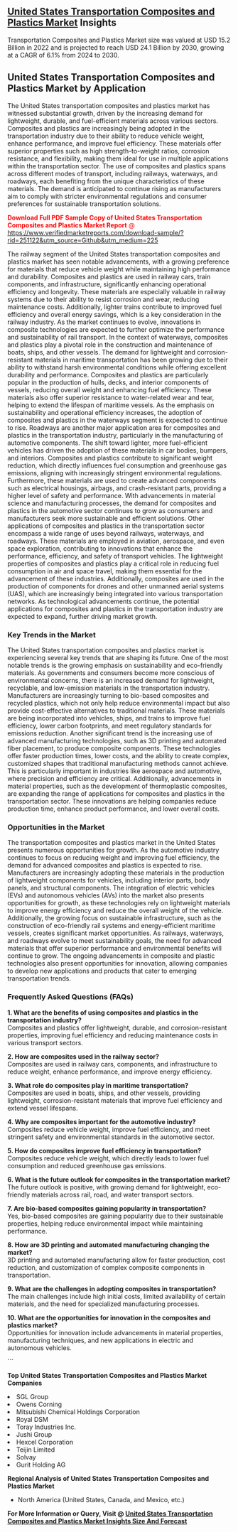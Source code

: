 <h2><a href="https://www.verifiedmarketreports.com/download-sample/?rid=251122&amp;utm_source=Github&amp;utm_medium=225" target="_blank">United States Transportation Composites and Plastics Market</a> Insights</h2><p>Transportation Composites and Plastics Market size was valued at USD 15.2 Billion in 2022 and is projected to reach USD 24.1 Billion by 2030, growing at a CAGR of 6.1% from 2024 to 2030.</p><p> <h2>United States Transportation Composites and Plastics Market by Application</h2> The United States transportation composites and plastics market has witnessed substantial growth, driven by the increasing demand for lightweight, durable, and fuel-efficient materials across various sectors. Composites and plastics are increasingly being adopted in the transportation industry due to their ability to reduce vehicle weight, enhance performance, and improve fuel efficiency. These materials offer superior properties such as high strength-to-weight ratios, corrosion resistance, and flexibility, making them ideal for use in multiple applications within the transportation sector. The use of composites and plastics spans across different modes of transport, including railways, waterways, and roadways, each benefiting from the unique characteristics of these materials. The demand is anticipated to continue rising as manufacturers aim to comply with stricter environmental regulations and consumer preferences for sustainable transportation solutions. <p><span class=""><span style="color: #ff0000;"><strong>Download Full PDF Sample Copy of United States Transportation Composites and Plastics Market Report</strong> @ </span><a href="https://www.verifiedmarketreports.com/download-sample/?rid=251122&amp;utm_source=Github&amp;utm_medium=225" target="_blank">https://www.verifiedmarketreports.com/download-sample/?rid=251122&amp;utm_source=Github&amp;utm_medium=225</a></span></p> The railway segment of the United States transportation composites and plastics market has seen notable advancements, with a growing preference for materials that reduce vehicle weight while maintaining high performance and durability. Composites and plastics are used in railway cars, train components, and infrastructure, significantly enhancing operational efficiency and longevity. These materials are especially valuable in railway systems due to their ability to resist corrosion and wear, reducing maintenance costs. Additionally, lighter trains contribute to improved fuel efficiency and overall energy savings, which is a key consideration in the railway industry. As the market continues to evolve, innovations in composite technologies are expected to further optimize the performance and sustainability of rail transport. In the context of waterways, composites and plastics play a pivotal role in the construction and maintenance of boats, ships, and other vessels. The demand for lightweight and corrosion-resistant materials in maritime transportation has been growing due to their ability to withstand harsh environmental conditions while offering excellent durability and performance. Composites and plastics are particularly popular in the production of hulls, decks, and interior components of vessels, reducing overall weight and enhancing fuel efficiency. These materials also offer superior resistance to water-related wear and tear, helping to extend the lifespan of maritime vessels. As the emphasis on sustainability and operational efficiency increases, the adoption of composites and plastics in the waterways segment is expected to continue to rise. Roadways are another major application area for composites and plastics in the transportation industry, particularly in the manufacturing of automotive components. The shift toward lighter, more fuel-efficient vehicles has driven the adoption of these materials in car bodies, bumpers, and interiors. Composites and plastics contribute to significant weight reduction, which directly influences fuel consumption and greenhouse gas emissions, aligning with increasingly stringent environmental regulations. Furthermore, these materials are used to create advanced components such as electrical housings, airbags, and crash-resistant parts, providing a higher level of safety and performance. With advancements in material science and manufacturing processes, the demand for composites and plastics in the automotive sector continues to grow as consumers and manufacturers seek more sustainable and efficient solutions. Other applications of composites and plastics in the transportation sector encompass a wide range of uses beyond railways, waterways, and roadways. These materials are employed in aviation, aerospace, and even space exploration, contributing to innovations that enhance the performance, efficiency, and safety of transport vehicles. The lightweight properties of composites and plastics play a critical role in reducing fuel consumption in air and space travel, making them essential for the advancement of these industries. Additionally, composites are used in the production of components for drones and other unmanned aerial systems (UAS), which are increasingly being integrated into various transportation networks. As technological advancements continue, the potential applications for composites and plastics in the transportation industry are expected to expand, further driving market growth. <h3>Key Trends in the Market</h3> The United States transportation composites and plastics market is experiencing several key trends that are shaping its future. One of the most notable trends is the growing emphasis on sustainability and eco-friendly materials. As governments and consumers become more conscious of environmental concerns, there is an increased demand for lightweight, recyclable, and low-emission materials in the transportation industry. Manufacturers are increasingly turning to bio-based composites and recycled plastics, which not only help reduce environmental impact but also provide cost-effective alternatives to traditional materials. These materials are being incorporated into vehicles, ships, and trains to improve fuel efficiency, lower carbon footprints, and meet regulatory standards for emissions reduction. Another significant trend is the increasing use of advanced manufacturing technologies, such as 3D printing and automated fiber placement, to produce composite components. These technologies offer faster production times, lower costs, and the ability to create complex, customized shapes that traditional manufacturing methods cannot achieve. This is particularly important in industries like aerospace and automotive, where precision and efficiency are critical. Additionally, advancements in material properties, such as the development of thermoplastic composites, are expanding the range of applications for composites and plastics in the transportation sector. These innovations are helping companies reduce production time, enhance product performance, and lower overall costs. <h3>Opportunities in the Market</h3> The transportation composites and plastics market in the United States presents numerous opportunities for growth. As the automotive industry continues to focus on reducing weight and improving fuel efficiency, the demand for advanced composites and plastics is expected to rise. Manufacturers are increasingly adopting these materials in the production of lightweight components for vehicles, including interior parts, body panels, and structural components. The integration of electric vehicles (EVs) and autonomous vehicles (AVs) into the market also presents opportunities for growth, as these technologies rely on lightweight materials to improve energy efficiency and reduce the overall weight of the vehicle. Additionally, the growing focus on sustainable infrastructure, such as the construction of eco-friendly rail systems and energy-efficient maritime vessels, creates significant market opportunities. As railways, waterways, and roadways evolve to meet sustainability goals, the need for advanced materials that offer superior performance and environmental benefits will continue to grow. The ongoing advancements in composite and plastic technologies also present opportunities for innovation, allowing companies to develop new applications and products that cater to emerging transportation trends. <h3>Frequently Asked Questions (FAQs)</h3> <p><b>1. What are the benefits of using composites and plastics in the transportation industry?</b><br>Composites and plastics offer lightweight, durable, and corrosion-resistant properties, improving fuel efficiency and reducing maintenance costs in various transport sectors.</p> <p><b>2. How are composites used in the railway sector?</b><br>Composites are used in railway cars, components, and infrastructure to reduce weight, enhance performance, and improve energy efficiency.</p> <p><b>3. What role do composites play in maritime transportation?</b><br>Composites are used in boats, ships, and other vessels, providing lightweight, corrosion-resistant materials that improve fuel efficiency and extend vessel lifespans.</p> <p><b>4. Why are composites important for the automotive industry?</b><br>Composites reduce vehicle weight, improve fuel efficiency, and meet stringent safety and environmental standards in the automotive sector.</p> <p><b>5. How do composites improve fuel efficiency in transportation?</b><br>Composites reduce vehicle weight, which directly leads to lower fuel consumption and reduced greenhouse gas emissions.</p> <p><b>6. What is the future outlook for composites in the transportation market?</b><br>The future outlook is positive, with growing demand for lightweight, eco-friendly materials across rail, road, and water transport sectors.</p> <p><b>7. Are bio-based composites gaining popularity in transportation?</b><br>Yes, bio-based composites are gaining popularity due to their sustainable properties, helping reduce environmental impact while maintaining performance.</p> <p><b>8. How are 3D printing and automated manufacturing changing the market?</b><br>3D printing and automated manufacturing allow for faster production, cost reduction, and customization of complex composite components in transportation.</p> <p><b>9. What are the challenges in adopting composites in transportation?</b><br>The main challenges include high initial costs, limited availability of certain materials, and the need for specialized manufacturing processes.</p> <p><b>10. What are the opportunities for innovation in the composites and plastics market?</b><br>Opportunities for innovation include advancements in material properties, manufacturing techniques, and new applications in electric and autonomous vehicles.</p> ```</p><p><strong>Top United States Transportation Composites and Plastics Market Companies</strong></p><div data-test-id=""><p><li>SGL Group</li><li> Owens Corning</li><li> Mitsubishi Chemical Holdings Corporation</li><li> Royal DSM</li><li> Toray Industries Inc.</li><li> Jushi Group</li><li> Hexcel Corporation</li><li> Teijin Limited</li><li> Solvay</li><li> Gurit Holding AG</li></p><div><strong>Regional Analysis of&nbsp;United States Transportation Composites and Plastics Market</strong></div><ul><li dir="ltr"><p dir="ltr">North America&nbsp;(United States, Canada, and Mexico, etc.)</p></li></ul><p><strong>For More Information or Query, Visit @&nbsp;</strong><strong><a href="https://www.verifiedmarketreports.com/product/transportation-composites-and-plastics-market/?utm_source=Github&amp;utm_medium=225" target="_blank">United States Transportation Composites and Plastics Market Insights Size And Forecast</a></strong></p></div>
